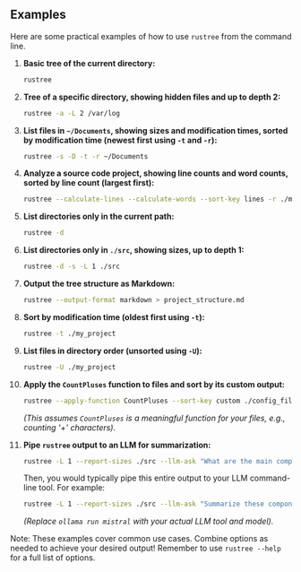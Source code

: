 ## Examples

Here are some practical examples of how to use `rustree` from the command line.

1.  **Basic tree of the current directory:**
    ```bash
    rustree
    ```

2.  **Tree of a specific directory, showing hidden files and up to depth 2:**
    ```bash
    rustree -a -L 2 /var/log
    ```

3.  **List files in `~/Documents`, showing sizes and modification times, sorted by modification time (newest first using `-t` and `-r`):**
    ```bash
    rustree -s -D -t -r ~/Documents
    ```

4.  **Analyze a source code project, showing line counts and word counts, sorted by line count (largest first):**
    ```bash
    rustree --calculate-lines --calculate-words --sort-key lines -r ./my_project_src
    ```

5.  **List directories only in the current path:**
    ```bash
    rustree -d
    ```

6.  **List directories only in `./src`, showing sizes, up to depth 1:**
    ```bash
    rustree -d -s -L 1 ./src
    ```

7.  **Output the tree structure as Markdown:**
    ```bash
    rustree --output-format markdown > project_structure.md
    ```

8.  **Sort by modification time (oldest first using `-t`):**
    ```bash
    rustree -t ./my_project
    ```

9.  **List files in directory order (unsorted using `-U`):**
    ```bash
    rustree -U ./my_project
    ```

10. **Apply the `CountPluses` function to files and sort by its custom output:**
    ```bash
    rustree --apply-function CountPluses --sort-key custom ./config_files
    ```
    *(This assumes `CountPluses` is a meaningful function for your files, e.g., counting '+' characters).*

11. **Pipe `rustree` output to an LLM for summarization:**
    ```bash
    rustree -L 1 --report-sizes ./src --llm-ask "What are the main components in the src directory based on this tree?"
    ```
    Then, you would typically pipe this entire output to your LLM command-line tool. For example:
    ```bash
    rustree -L 1 --report-sizes ./src --llm-ask "Summarize these components" | ollama run mistral
    ```
    *(Replace `ollama run mistral` with your actual LLM tool and model).*

Note: These examples cover common use cases. Combine options as needed to achieve your desired output! Remember to use `rustree --help` for a full list of options.
